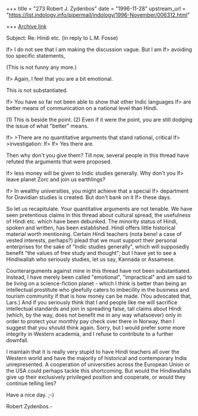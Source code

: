 +++
title = "273 Robert J. Zydenbos"
date = "1996-11-28"
upstream_url = "https://list.indology.info/pipermail/indology/1996-November/006312.html"

+++
[Archive link](https://list.indology.info/pipermail/indology/1996-November/006312.html)

Subject: Re: Hindi etc. (in reply to L.M. Fosse)

lf> I do not see that I am making the discussion vague. But I am
lf> avoiding too specific statements,

(This is not funny any more.)

lf> Again, I feel that you are a bit emotional.

This is not substantiated.

lf> You have so far not been able to show that other Indic languages
lf> are better means of communication on a national level than Hindi.

(1) This is beside the point.
(2) Even if it were the point, you are still dodging the issue of what
"better" means.

lf> >There are no quantitative arguments that stand rational, critical
lf> >investigation: 
lf> 
lf> Yes there are.

Then why don't you give them? Till now, several people in this thread
have refuted the arguments that were proposed.

lf> less money will be given to Indic studies generally. Why don't you
lf> leave planet Zorc and join us earthlings?

lf> In wealthy universities, you might achieve that a special
lf> department for Dravidian studies is created. But don't bank on it
lf> these days.

So let us recapitulate. Your quantitative arguments are not tenable. We
have seen pretentious claims in this thread about cultural spread, the
usefulness of Hindi etc. which have been debunked. The  minority status
of Hindi, spoken and written, has been established. Hindi offers little
historical material worth mentioning. Certain Hindi teachers (nota bene!
a case of vested interests, perhaps?) plead that we must support their
personal enterprises for the sake of "Indic studies generally", which
will supposedly benefit "the values of free study and thought"; but I
have yet to see a Hindiwallah who seriously studies, let us say, Kannada
or Assamese.

Counterarguments against mine in this thread have not been
substantiated. Instead, I have merely been called "emotional",
"impractical" and am said to be living on a science-fiction planet -
which I think is better than being an intellectual prostitute who
gleefully caters to imbecility in the business and tourism community if
that is how money can be made. (You advocated that, Lars.) And if you
seriously think that I and people like me will sacrifice intellectual
standards and join in spreading false, tall claims about Hindi (which,
by the way, does not benefit me in any way whatsoever) only in order to
protect your monthly pay check over there in Norway, then I suggest that
you should think again. Sorry, but I would prefer some more integrity in
Western academia, and I refuse to contribute to a further downfall.

I maintain that it is really very stupid to have Hindi teachers
all over the Western world and have the majority of historical and
contemporary India unrepresented. A cooperation of universities across
the European Union or the USA could perhaps tackle this shortcoming. But
would the Hindiwallahs give up their exclusively privileged position and
cooperate, or would they continue telling lies?

Have a nice day. ;-)

Robert Zydenbos.-




